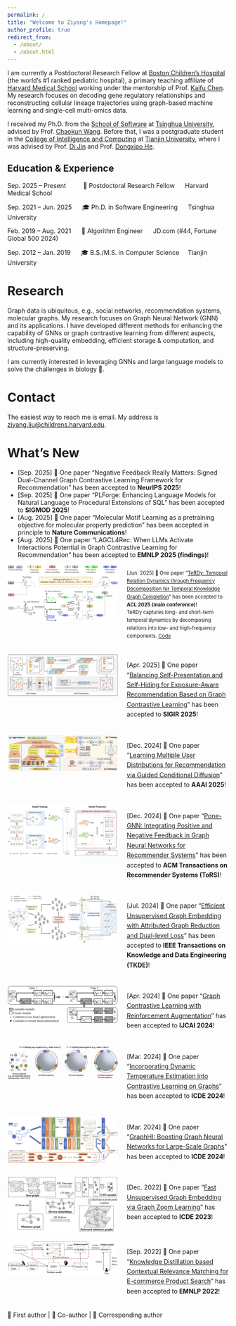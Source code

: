```yaml
---
permalink: /
title: "Welcome to Ziyang's Homepage!"
author_profile: true
redirect_from: 
  - /about/
  - /about.html
---
```


I am currently a Postdoctoral Research Fellow at [Boston Children’s Hospital](https://www.childrenshospital.org/) (the world’s #1 ranked pediatric hospital), a primary teaching affiliate of [Harvard Medical School](https://hms.harvard.edu/) working under the mentorship of Prof. [Kaifu Chen](https://dms.hms.harvard.edu/people/kaifu-chen). My research focuses on decoding gene regulatory relationships and reconstructing cellular lineage trajectories using graph-based machine learning and single-cell multi-omics data.

I received my Ph.D. from the [School of Software](https://www.thss.tsinghua.edu.cn/) at [Tsinghua University](https://www.tsinghua.edu.cn/), advised by Prof. [Chaokun Wang](https://wangchaokun.github.io/index.html). Before that, I was a postgraduate student in the [College of Intelligence and Computing](https://cic.tju.edu.cn/) at [Tianjin University](https://www.tju.edu.cn/), where I was advised by Prof. [Di Jin](https://cic.tju.edu.cn/faculty/jindi/index.htm) and Prof. [Dongxiao He](https://cic.tju.edu.cn/faculty/hedongxiao/index.htm).

## Education & Experience
 
Sep. 2025 – Present &nbsp;&nbsp;&nbsp;&nbsp;&nbsp;&nbsp;&nbsp;&nbsp;  💼  Postdoctoral Research Fellow &nbsp;&nbsp;&nbsp;&nbsp; Harvard Medical School 

  
Sep. 2021 – Jun. 2025 &nbsp;&nbsp;&nbsp;&nbsp; 🎓 Ph.D. in Software Engineering  &nbsp;&nbsp;&nbsp;&nbsp; Tsinghua University


Feb. 2019 – Aug. 2021 &nbsp;&nbsp;&nbsp;&nbsp;  💼 Algorithm Engineer &nbsp;&nbsp;&nbsp;&nbsp; JD.com (#44, Fortune Global 500 2024)


Sep. 2012 – Jan. 2019 &nbsp;&nbsp;&nbsp;&nbsp;  🎓 B.S./M.S. in Computer Science &nbsp;&nbsp;&nbsp; Tianjin University  


Research
======
Graph data is ubiquitous, e.g., social networks, recommendation systems, molecular graphs. My research focuses on Graph Neural Network (GNN) and its applications. I have developed different methods for enhancing the capability of GNNs or graph contrastive learning from different aspects, including high-quality embedding, efficient storage & computation, and structure-preserving.

I am currently interested in leveraging GNNs and large language models to solve the challenges in biology 🧬.


Contact
======
The easiest way to reach me is email. My address is ziyang.liu@childrens.harvard.edu.

What’s New
======
* [Sep. 2025] 🤝 One paper “Negative Feedback Really Matters: Signed Dual-Channel Graph Contrastive Learning Framework for Recommendation” has been accepted to **NeurIPS 2025**!
* [Sep. 2025] 🤝 One paper “PLForge: Enhancing Language Models for Natural Language to Procedural Extensions of SQL” has been accepted to **SIGMOD 2025**!
* [Aug. 2025] 🌟 One paper “Molecular Motif Learning as a pretraining objective for molecular property prediction” has been accepted in principle to **Nature Communications**!
* [Aug. 2025] 🤝 One paper “LAGCL4Rec: When LLMs Activate Interactions Potential in Graph Contrastive Learning for Recommendation” has been accepted to **EMNLP 2025 (findings)**!

<div style="display: flex !important; align-items: flex-start !important; gap: 20px !important; margin-bottom: 20px !important;">
  <img src="/images/TeRDy.png" alt="TeRDy Model Architecture" style="width: 50% !important; height: auto !important; max-width: 400px !important; flex-shrink: 0 !important;" />
  <div style="flex: 1 !important; min-width: 0 !important; font-size: 0.8em !important; line-height: 1.6 !important;">
    <p>
      [Jun. 2025] 🌟 One paper “<a href="https://aclanthology.org/2025.acl-long.473/">TeRDy: Temporal Relation Dynamics through Frequency Decomposition for Temporal Knowledge Graph Completion</a>” has been accepted to <strong>ACL 2025 (main conference)</strong>!<br>
      TeRDy captures long- and short-term temporal dynamics by decomposing relations into low- and high-frequency components. <a href="https://github.com/Young0222/TeRDy">Code</a>
    </p>
  </div>
</div>

<div style="display: flex !important; align-items: flex-start !important; gap: 20px !important; margin-bottom: 20px !important;">
  <img src="/images/BPH4Rec.png" alt="BPH4Rec Model Architecture" style="width: 50% !important; height: auto !important; max-width: 400px !important; flex-shrink: 0 !important;" />
  <div style="flex: 1 !important; min-width: 0 !important; font-size: 1em !important; line-height: 1.6 !important;">
    <p>
      [Apr. 2025] 🤝 One paper “<a href="https://dl.acm.org/doi/10.1145/3726302.3729900">Balancing Self-Presentation and Self-Hiding for Exposure-Aware Recommendation Based on Graph Contrastive Learning</a>” has been accepted to <strong>SIGIR 2025</strong>!
    </p>
  </div>
</div>

<div style="display: flex !important; align-items: flex-start !important; gap: 20px !important; margin-bottom: 20px !important;">
  <img src="/images/GCDR.png" alt="GCDR Model Architecture" style="width: 50% !important; height: auto !important; max-width: 400px !important; flex-shrink: 0 !important;" />
  <div style="flex: 1 !important; min-width: 0 !important; font-size: 1em !important; line-height: 1.6 !important;">
    <p>
      [Dec. 2024] 🤝 One paper “<a href="https://ojs.aaai.org/index.php/AAAI/article/view/33401">Learning Multiple User Distributions for Recommendation via Guided Conditional Diffusion</a>” has been accepted to <strong>AAAI 2025</strong>!
    </p>
  </div>
</div>

<div style="display: flex !important; align-items: flex-start !important; gap: 20px !important; margin-bottom: 20px !important;">
  <img src="/images/Pone-GNN.png" alt="Pone-GNN Model Architecture" style="width: 50% !important; height: auto !important; max-width: 400px !important; flex-shrink: 0 !important;" />
  <div style="flex: 1 !important; min-width: 0 !important; font-size: 1em !important; line-height: 1.6 !important;">
    <p>
      [Dec. 2024] 🌟 One paper “<a href="https://dl.acm.org/doi/10.1145/3711666">Pone-GNN: Integrating Positive and Negative Feedback in Graph Neural Networks for Recommender Systems</a>” has been accepted to <strong>ACM Transactions on Recommender Systems (ToRS)</strong>!
    </p>
  </div>
</div>

<div style="display: flex !important; align-items: flex-start !important; gap: 20px !important; margin-bottom: 20px !important;">
  <img src="/images/GEARED.png" alt="GEARED Model Architecture" style="width: 50% !important; height: auto !important; max-width: 400px !important; flex-shrink: 0 !important;" />
  <div style="flex: 1 !important; min-width: 0 !important; font-size: 1em !important; line-height: 1.6 !important;">
    <p>
      [Jul. 2024] 🌟 One paper “<a href="https://ieeexplore.ieee.org/document/10616385">Efficient Unsupervised Graph Embedding with Attributed Graph Reduction and Dual-level Loss</a>” has been accepted to <strong>IEEE Transactions on Knowledge and Data Engineering (TKDE)</strong>!
    </p>
  </div>
</div>

<div style="display: flex !important; align-items: flex-start !important; gap: 20px !important; margin-bottom: 20px !important;">
  <img src="/images/GA2C.png" alt="GA2C Model Architecture" style="width: 50% !important; height: auto !important; max-width: 400px !important; flex-shrink: 0 !important;" />
  <div style="flex: 1 !important; min-width: 0 !important; font-size: 1em !important; line-height: 1.6 !important;">
    <p>
      [Apr. 2024] 🌟 One paper “<a href="https://www.ijcai.org/proceedings/2024/0246.pdf">Graph Contrastive Learning with Reinforcement Augmentation</a>” has been accepted to <strong>IJCAI 2024</strong>!
    </p>
  </div>
</div>

<div style="display: flex !important; align-items: flex-start !important; gap: 20px !important; margin-bottom: 20px !important;">
  <img src="/images/GLATE.png" alt="GLATE Model Architecture" style="width: 50% !important; height: auto !important; max-width: 400px !important; flex-shrink: 0 !important;" />
  <div style="flex: 1 !important; min-width: 0 !important; font-size: 1em !important; line-height: 1.6 !important;">
    <p>
      [Mar. 2024] 🌟 One paper “<a href="https://ieeexplore.ieee.org/document/10598091">Incorporating Dynamic Temperature Estimation into Contrastive Learning on Graphs</a>” has been accepted to <strong>ICDE 2024</strong>!
    </p>
  </div>
</div>

<div style="display: flex !important; align-items: flex-start !important; gap: 20px !important; margin-bottom: 20px !important;">
  <img src="/images/GraphHI.png" alt="GraphHI Model Architecture" style="width: 50% !important; height: auto !important; max-width: 400px !important; flex-shrink: 0 !important;" />
  <div style="flex: 1 !important; min-width: 0 !important; font-size: 1em !important; line-height: 1.6 !important;">
    <p>
      [Mar. 2024] 🤝 One paper “<a href="https://ieeexplore.ieee.org/document/10598044">GraphHI: Boosting Graph Neural Networks for Large-Scale Graphs</a>” has been accepted to <strong>ICDE 2024</strong>!
    </p>
  </div>
</div>

<div style="display: flex !important; align-items: flex-start !important; gap: 20px !important; margin-bottom: 20px !important;">
  <img src="/images/GZL.png" alt="GZL Model Architecture" style="width: 50% !important; height: auto !important; max-width: 400px !important; flex-shrink: 0 !important;" />
  <div style="flex: 1 !important; min-width: 0 !important; font-size: 1em !important; line-height: 1.6 !important;">
    <p>
      [Dec. 2022] 🌟 One paper “<a href="https://ieeexplore.ieee.org/document/10184803">Fast Unsupervised Graph Embedding via Graph Zoom Learning</a>” has been accepted to <strong>ICDE 2023</strong>!
    </p>
  </div>
</div>

<div style="display: flex !important; align-items: flex-start !important; gap: 20px !important; margin-bottom: 20px !important;">
  <img src="/images/BERM.png" alt="BERM Model Architecture" style="width: 50% !important; height: auto !important; max-width: 400px !important; flex-shrink: 0 !important;" />
  <div style="flex: 1 !important; min-width: 0 !important; font-size: 1em !important; line-height: 1.6 !important;">
    <p>
      [Sep. 2022] 🌟 One paper “<a href="https://aclanthology.org/2022.emnlp-industry.5/">Knowledge Distillation based Contextual Relevance Matching for E-commerce Product Search</a>” has been accepted to <strong>EMNLP 2022</strong>!
    </p>
  </div>
</div>


🌟 First author | 🤝 Co-author | 🔬 Corresponding author

